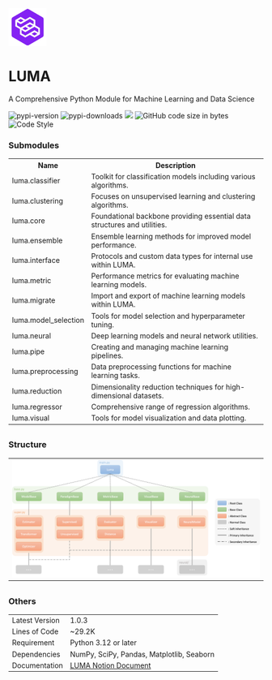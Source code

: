 <!DOCTYPE html>
<html>
    <body>
        <a href="https://lumerico284.notion.site/LUMA-a467e4a9e885498f87b49c952d0abecd?pvs=74">
            <img src="https://github.com/ChanLumerico/luma/raw/main/others/luma.png" alt="logo" width="75" height="75">
        </a>
        <h1 class="main-title">LUMA</h1>
        <p class="subtitle">A Comprehensive Python Module for Machine Learning and Data Science</p>
        <img alt="pypi-version" src="https://img.shields.io/pypi/v/luma-ml?logo=python&logoColor=white&color=blue">
        <img alt="pypi-downloads" src="https://img.shields.io/pypi/dm/luma-ml">
        <img src="https://img.shields.io/badge/total downloads-7.21k-red">
        <img alt="GitHub code size in bytes" src="https://img.shields.io/github/languages/code-size/ChanLumerico/luma?color=yellow">
        <img alt="Code Style" src="https://img.shields.io/badge/code%20style-black-000000.svg">
        <div class="module">
            <h3 class="module-header">Submodules</h3>
            <table>
                <tr>
                    <th>Name</th>
                    <th>Description</th>
                </tr>
                <tr>
                    <td>luma.classifier</td>
                    <td>Toolkit for classification models including various algorithms.</td>
                </tr>
                <tr>
                    <td>luma.clustering</td>
                    <td>Focuses on unsupervised learning and clustering algorithms.</td>
                </tr>
                <tr>
                    <td>luma.core</td>
                    <td>Foundational backbone providing essential data structures and utilities.</td>
                </tr>
                <tr>
                    <td>luma.ensemble</td>
                    <td>Ensemble learning methods for improved model performance.</td>
                </tr>
                <tr>
                    <td>luma.interface</td>
                    <td>Protocols and custom data types for internal use within LUMA.</td>
                </tr>
                <tr>
                    <td>luma.metric</td>
                    <td>Performance metrics for evaluating machine learning models.</td>
                </tr>
                <tr>
                    <td>luma.migrate</td>
                    <td>Import and export of machine learning models within LUMA.</td>
                </tr>
                <tr>
                    <td>luma.model_selection</td>
                    <td>Tools for model selection and hyperparameter tuning.</td>
                </tr>
                <tr>
                    <td>luma.neural</td>
                    <td>Deep learning models and neural network utilities.</td>
                </tr>
                <tr>
                    <td>luma.pipe</td>
                    <td>Creating and managing machine learning pipelines.</td>
                </tr>
                <tr>
                    <td>luma.preprocessing</td>
                    <td>Data preprocessing functions for machine learning tasks.</td>
                </tr>
                <tr>
                    <td>luma.reduction</td>
                    <td>Dimensionality reduction techniques for high-dimensional datasets.</td>
                </tr>
                <tr>
                    <td>luma.regressor</td>
                    <td>Comprehensive range of regression algorithms.</td>
                </tr>
                <tr>
                    <td>luma.visual</td>
                    <td>Tools for model visualization and data plotting.</td>
                </tr>
            </table>
        </div>
        <h2></h2>
        <div class="structure">
            <h3 class="structure-header">Structure</h3>
            <table border="0">
                <tr>
                    <td>
                        <img src="https://github.com/ChanLumerico/luma/raw/main/others/structure.png" alt="structure">
                    </td>
                </tr>
            </table>
        </div>
        <h2></h2>
        <div class="others">
            <h3 class="others-header">Others</h3>
            <table>
                <tr>
                    <td>Latest Version</td>
                    <td>1.0.3</td>
                </tr>
                <tr>
                    <td>Lines of Code</td>
                    <td>~29.2K</td>
                </tr>
                <tr>
                    <td>Requirement</td>
                    <td>Python 3.12 or later</td>
                </tr>
                <tr>
                    <td>Dependencies</td>
                    <td>NumPy, SciPy, Pandas, Matplotlib, Seaborn</td>
                </tr>
                <tr>
                    <td>Documentation</td>
                    <td>
                        <a href="https://lumerico284.notion.site/LUMA-a467e4a9e885498f87b49c952d0abecd?pvs=74">LUMA Notion Document</a>
                    </td>
                </tr>
            </table>
        </div>
    </body>
</html>
